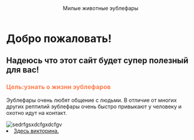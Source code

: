 <header>
Милые животные эублефары

</header>

<html lang="ru">
<head>
    <meta charset="UTF-8">
    <meta name="viewpoint"
content="width=device-widht,initial-scale=1/0">
    <link rel="icon" href="https://cf2.ppt-online.org/files2/slide/i/IYDF40A7dNBaE3phoSsQxt5gO2eyZiPLVTnWqjfkG/slide-10.jpg" type="image/png">
 
</head>
<body>
<h1>Добро пожаловать!</h1>
<h2>Надеюсь что этот сайт будет супер полезный для вас!</h2>
<h3 style="color: coral;">Цель:узнать о жизни эублефаров</h3>
<p>Эублефары очень любят общение с людьми. В отличие от многих других рептилий эублефары очень быстро привыкают у человеку и охотно идут на контакт.</p>
<img src="https://www.happygeckofarm.com/images/Statyi/09.jpg" alt="sedrfgsxdcfgxdcfgv">
<li><a href="https://forms.gle/Vh7q8cyS4YHsCePJ9"> Здесь викторина.</a></li>
</body>
</html>
